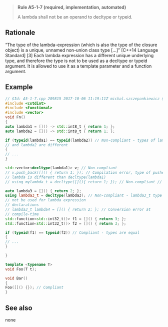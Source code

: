 > **Rule A5-1-7 (required, implementation, automated)**
>
> A lambda shall not be an operand to decltype or typeid.

## Rationale

“The type of the lambda-expression (which is also the type of the closure object) is a
unique, unnamed non-union class type [...]” [C++14 Language Standard] [3]
Each lambda expression has a different unique underlying type, and therefore the
type is not to be used as a decltype or typeid argument. It is allowed to use it as a
template parameter and a function argument.

## Example

```cpp
// $Id: A5-1-7.cpp 289815 2017-10-06 11:19:11Z michal.szczepankiewicz $
#include <cstdint>
#include <functional>
#include <vector>
void Fn()
{
auto lambda1 = []() -> std::int8_t { return 1; };
auto lambda2 = []() -> std::int8_t { return 1; };

if (typeid(lambda1) == typeid(lambda2)) // Non-compliant - types of lambda1
// and lambda2 are different
{
// ...
}

std::vector<decltype(lambda1)> v; // Non-compliant
// v.push_back([]() { return 1; }); // Compilation error, type of pushed
// lambda is different than decltype(lambda1)
// using mylambda_t = decltype([](){ return 1; }); // Non-compliant // compilation error

auto lambda3 = []() { return 2; };
using lambda3_t = decltype(lambda3); // Non-compliant - lambda3_t type can
// not be used for lambda expression
// declarations
// lambda3_t lambda4 = []() { return 2; }; // Conversion error at
// compile-time
std::function<std::int32_t()> f1 = []() { return 3; };
std::function<std::int32_t()> f2 = []() { return 3; };

if (typeid(f1) == typeid(f2)) // Compliant - types are equal
{
// ...
}

}

template <typename T>
void Foo(T t);

void Bar()
{
Foo([]() {}); // Compliant
}

```

## See also

none

